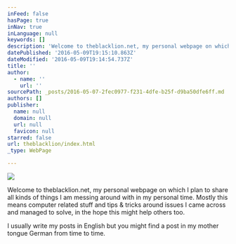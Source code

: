 ```yaml
---
inFeed: false
hasPage: true
inNav: true
inLanguage: null
keywords: []
description: 'Welcome to theblacklion.net, my personal webpage on which I plan to share all kinds of things I am messing around with in my personal time. Mostly this means computer related stuff and tips & tricks around issues I came across and managed to solve, in the hope this might help others too. '
datePublished: '2016-05-09T19:15:10.863Z'
dateModified: '2016-05-09T19:14:54.737Z'
title: ''
author:
  - name: ''
    url: ''
sourcePath: _posts/2016-05-07-2fec0977-f231-4dfe-b25f-d9ba50dfe6ff.md
authors: []
publisher:
  name: null
  domain: null
  url: null
  favicon: null
starred: false
url: theblacklion/index.html
_type: WebPage

---
```

![](https://the-grid-user-content.s3-us-west-2.amazonaws.com/d2bfb94d-5216-4ec1-bf57-b6790a61f62c.png)

Welcome to theblacklion.net, my personal webpage on which I plan to share all kinds of things I am messing around with in my personal time. Mostly this means computer related stuff and tips & tricks around issues I came across and managed to solve, in the hope this might help others too. 

I usually write my posts in English but you might find a post in my mother tongue German from time to time.